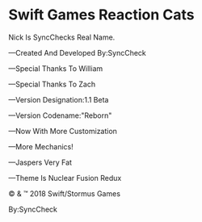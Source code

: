 Swift Games Reaction Cats
=============================
Nick Is SyncChecks Real Name.

—Created And Developed By:SyncCheck

—Special Thanks To William

—Special Thanks To Zach

—Version Designation:1.1 Beta

—Version Codename:"Reborn"

—Now With More Customization

—More Mechanics!

—Jaspers Very Fat

—Theme Is Nuclear Fusion Redux


© & ™ 2018 Swift/Stormus Games


By:SyncCheck

